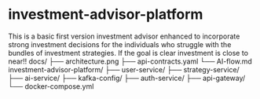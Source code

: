 # investment-advisor-platform
This is a basic  first version investment advisor enhanced to incorporate strong investment decisions for the individuals who struggle with the bundles of investment strategies. If the goal is clear investment is close to near!!
docs/
├── architecture.png
├── api-contracts.yaml
└── AI-flow.md
investment-advisor-platform/
├── user-service/
├── strategy-service/
├── ai-service/
├── kafka-config/
├── auth-service/
├── api-gateway/
└── docker-compose.yml
